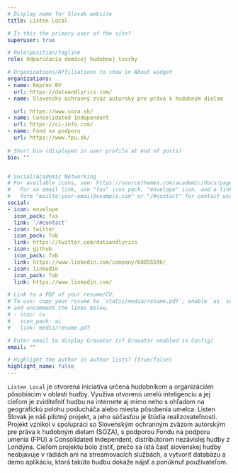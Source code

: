 ```yaml
---
# Display name for Slovak website
title: Listen Local

# Is this the primary user of the site?
superuser: true

# Role/position/tagline
role: Odporúčania domácej hudobnej tvorby

# Organizations/Affiliations to show in About widget
organizations:
- name: Reprex BV
  url: https://dataandlyrics.com/
- name: Slovenský ochranný zväz autorský pre práva k hudobným dielam

  url: https://www.soza.sk/
- name: Consolidated Independent
  url: https://ci-info.com/
- name: Fond na podporu
  url: https://www.fpu.sk/
  
# Short bio (displayed in user profile at end of posts)
bio: ""


# Social/Academic Networking
# For available icons, see: https://sourcethemes.com/academic/docs/page-builder/#icons
#   For an email link, use "fas" icon pack, "envelope" icon, and a link in the
#   form "mailto:your-email@example.com" or "/#contact" for contact widget.
social:
- icon: envelope
  icon_pack: fas
  link: '/#contact'
- icon: twitter
  icon_pack: fab
  link: https://twitter.com/dataandlyrics
- icon: github
  icon_pack: fab
  link: https://www.linkedin.com/company/68855596/
- icon: linkedin
  icon_pack: fab
  link: https://www.linkedin.com/

# Link to a PDF of your resume/CV.
# To use: copy your resume to `static/media/resume.pdf`, enable `ai` icons in `params.toml`, 
# and uncomment the lines below.
# - icon: cv
#   icon_pack: ai
#   link: media/resume.pdf

# Enter email to display Gravatar (if Gravatar enabled in Config)
email: ""

# Highlight the author in author lists? (true/false)
highlight_name: false
---
```


`Listen Local` je otvorená iniciatíva určená hudobníkom a organizáciám pôsobiacim v oblasti hudby. Využíva otvorenú umelú inteligenciu a jej cieľom je zviditeľniť hudbu na internete aj mimo neho s ohľadom na geografickú polohu poslucháča alebo miesta pôsobenia umelca. Listen Slovak je náš pilotný projekt, a jeho súčasťou je štúdia realizovateľnosti. Projekt vznikol v spolupráci so Slovenským ochranným zväzom autorským pre práva k hudobným dielam (SOZA), s podporou Fondu na podporu umenia (FPU) a Consolidated Independent, distribútorom nezávislej hudby z Londýna. Cieľom projektu bolo zistiť, prečo sa istá časť slovenskej hudby neobjavuje v rádiách ani na streamovacích službách, a vytvoriť databázu a demo aplikáciu, ktorá takúto hudbu dokáže nájsť a ponúknuť používateľom.
